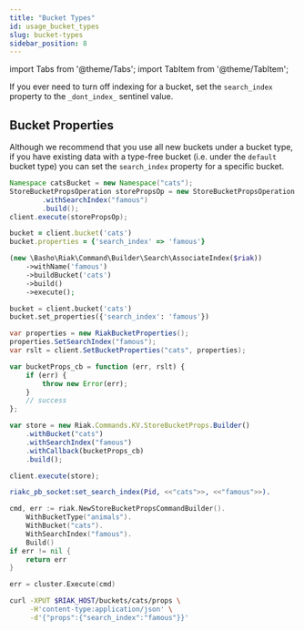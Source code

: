 ```yaml
---
title: "Bucket Types"
id: usage_bucket_types
slug: bucket-types
sidebar_position: 8
---
```


import Tabs from '@theme/Tabs';
import TabItem from '@theme/TabItem';

If you ever need to turn off indexing for a bucket, set the
`search_index` property to the `_dont_index_` sentinel value.

## Bucket Properties

Although we recommend that you use all new buckets under a bucket type,
if you have existing data with a type-free bucket (i.e. under the
`default` bucket type) you can set the `search_index` property for a
specific bucket.

<Tabs>
<TabItem label="Java" value="java" default>

```java
Namespace catsBucket = new Namespace("cats");
StoreBucketPropsOperation storePropsOp = new StoreBucketPropsOperation.Builder(catsBucket)
        .withSearchIndex("famous")
        .build();
client.execute(storePropsOp);
```

</TabItem>
<TabItem label="Ruby" value="ruby">

```ruby
bucket = client.bucket('cats')
bucket.properties = {'search_index' => 'famous'}
```

</TabItem>
<TabItem label="PHP" value="php">

```php
(new \Basho\Riak\Command\Builder\Search\AssociateIndex($riak))
    ->withName('famous')
    ->buildBucket('cats')
    ->build()
    ->execute();
```

</TabItem>
<TabItem label="Python" value="python">

```python
bucket = client.bucket('cats')
bucket.set_properties({'search_index': 'famous'})
```

</TabItem>
<TabItem label="C#" value="c#">

```csharp
var properties = new RiakBucketProperties();
properties.SetSearchIndex("famous");
var rslt = client.SetBucketProperties("cats", properties);
```

</TabItem>
<TabItem label="JS" value="js">

```javascript
var bucketProps_cb = function (err, rslt) {
    if (err) {
        throw new Error(err);
    }
    // success
};

var store = new Riak.Commands.KV.StoreBucketProps.Builder()
    .withBucket("cats")
    .withSearchIndex("famous")
    .withCallback(bucketProps_cb)
    .build();

client.execute(store);
```

</TabItem>
<TabItem label="Erlang" value="erlang">

```erlang
riakc_pb_socket:set_search_index(Pid, <<"cats">>, <<"famous">>).
```

</TabItem>
<TabItem label="Go" value="go">

```go
cmd, err := riak.NewStoreBucketPropsCommandBuilder().
    WithBucketType("animals").
    WithBucket("cats").
    WithSearchIndex("famous").
    Build()
if err != nil {
    return err
}

err = cluster.Execute(cmd)
```

</TabItem>
<TabItem label="CURL" value="curl">

```bash
curl -XPUT $RIAK_HOST/buckets/cats/props \
     -H'content-type:application/json' \
     -d'{"props":{"search_index":"famous"}}'
```

</TabItem>
</Tabs>
